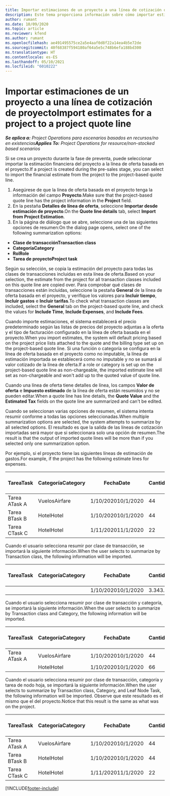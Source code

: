 ```yaml
---
title: Importar estimaciones de un proyecto a una línea de cotización de proyecto
description: Este tema proporciona información sobre cómo importar estimaciones de un proyecto a una línea de cotización de proyecto.
author: rumant
ms.date: 10/09/2020
ms.topic: article
ms.reviewer: kfend
ms.author: rumant
ms.openlocfilehash: ae491495575ce2a5e4aaf0d8f22a14ea4b5e72de
ms.sourcegitcommit: 40f68387f594180af64a5e5c748b6efa188bd300
ms.translationtype: HT
ms.contentlocale: es-ES
ms.lasthandoff: 05/10/2021
ms.locfileid: "6010222"
---
```

# <a name="import-estimates-for-a-project-to-a-project-quote-line"></a><span data-ttu-id="26169-103">Importar estimaciones de un proyecto a una línea de cotización de proyecto</span><span class="sxs-lookup"><span data-stu-id="26169-103">Import estimates for a project to a project quote line</span></span>

<span data-ttu-id="26169-104">_**Se aplica a:** Project Operations para escenarios basados en recursos/no en existencias_</span><span class="sxs-lookup"><span data-stu-id="26169-104">_**Applies To:** Project Operations for resource/non-stocked based scenarios_</span></span>


<span data-ttu-id="26169-105">Si se crea un proyecto durante la fase de preventa, puede seleccionar importar la estimación financiera del proyecto a la línea de oferta basada en el proyecto.</span><span class="sxs-lookup"><span data-stu-id="26169-105">If a project is created during the pre-sales stage, you can select to import the financial estimate from the project to the project-based quote line.</span></span>

1. <span data-ttu-id="26169-106">Asegúrese de que la línea de oferta basada en el proyecto tenga la información del campo **Proyecto**.</span><span class="sxs-lookup"><span data-stu-id="26169-106">Make sure that the project-based quote line has the project information in the **Project** field.</span></span>
2. <span data-ttu-id="26169-107">En la pestaña **Detalles de línea de oferta**, seleccione **Importar desde estimación de proyecto**.</span><span class="sxs-lookup"><span data-stu-id="26169-107">On the **Quote line details** tab, select **Import from Project Estimation**.</span></span>
3. <span data-ttu-id="26169-108">En la página de diálogo que se abre, seleccione una de las siguientes opciones de resumen:</span><span class="sxs-lookup"><span data-stu-id="26169-108">On the dialog page opens, select one of the following summarization options:</span></span>

  - <span data-ttu-id="26169-109">**Clase de transacción**</span><span class="sxs-lookup"><span data-stu-id="26169-109">**Transaction class**</span></span>
  - <span data-ttu-id="26169-110">**Categoría**</span><span class="sxs-lookup"><span data-stu-id="26169-110">**Category**</span></span>
  - <span data-ttu-id="26169-111">**Rol**</span><span class="sxs-lookup"><span data-stu-id="26169-111">**Role**</span></span> 
  - <span data-ttu-id="26169-112">**Tarea de proyecto**</span><span class="sxs-lookup"><span data-stu-id="26169-112">**Project task**</span></span>

<span data-ttu-id="26169-113">Según su selección, se copia la estimación del proyecto para todas las clases de transacciones incluidas en esta línea de oferta.</span><span class="sxs-lookup"><span data-stu-id="26169-113">Based on your selection, the estimate from the project for all transaction classes included on this quote line are copied over.</span></span> <span data-ttu-id="26169-114">Para comprobar qué clases de transacciones están incluidas, seleccione la pestaña **General** de la línea de oferta basada en el proyecto, y verifique los valores para **Incluir tiempo**, **Incluir gastos** e **Incluir tarifas**.</span><span class="sxs-lookup"><span data-stu-id="26169-114">To check what transaction classes are included, select the **General** tab on the project-based quote line, and check the values for **Include Time**, **Include Expenses**, and **Include Fees**.</span></span>

<span data-ttu-id="26169-115">Cuando importe estimaciones, el sistema establecerá el precio predeterminado según las listas de precios del proyecto adjuntas a la oferta y el tipo de facturación configurado en la línea de oferta basada en el proyecto.</span><span class="sxs-lookup"><span data-stu-id="26169-115">When you import estimates, the system will default pricing based on the project price lists attached to the quote and the billing type set up on the project-based quote line.</span></span> <span data-ttu-id="26169-116">Si una función o categoría se configura en la línea de oferta basada en el proyecto como no imputable, la línea de estimación importada se establecerá como no imputable y no se sumará al valor cotizado de la línea de oferta.</span><span class="sxs-lookup"><span data-stu-id="26169-116">If a role or category is set up on the project-based quote line as non-chargeable, the imported estimate line will set as non-chargeable and won't add up to the quoted value of quote line.</span></span>

<span data-ttu-id="26169-117">Cuando una línea de oferta tiene detalles de línea, los campos **Valor de oferta** e **Impuesto estimado** de la línea de oferta están resumidos y no se pueden editar.</span><span class="sxs-lookup"><span data-stu-id="26169-117">When a quote line has line details, the **Quote Value** and the **Estimated Tax** fields on the quote line are summarized and can't be edited.</span></span>

<span data-ttu-id="26169-118">Cuando se seleccionan varias opciones de resumen, el sistema intenta resumir conforme a todas las opciones seleccionadas.</span><span class="sxs-lookup"><span data-stu-id="26169-118">When multiple summarization options are selected, the system attempts to summarize by all selected options.</span></span> <span data-ttu-id="26169-119">El resultado es que la salida de las líneas de cotización importadas será mayor que si seleccionara solo una opción de resumen.</span><span class="sxs-lookup"><span data-stu-id="26169-119">The result is that the output of imported quote lines will be more than if you selected only one summarization option.</span></span>

<span data-ttu-id="26169-120">Por ejemplo, si el proyecto tiene las siguientes líneas de estimación de gastos.</span><span class="sxs-lookup"><span data-stu-id="26169-120">For example, if the project has the following estimate lines for expenses.</span></span>

| <span data-ttu-id="26169-121">Tarea</span><span class="sxs-lookup"><span data-stu-id="26169-121">Task</span></span> | <span data-ttu-id="26169-122">Categoría</span><span class="sxs-lookup"><span data-stu-id="26169-122">Category</span></span> | <span data-ttu-id="26169-123">Fecha</span><span class="sxs-lookup"><span data-stu-id="26169-123">Date</span></span> | <span data-ttu-id="26169-124">Cantidad</span><span class="sxs-lookup"><span data-stu-id="26169-124">Quantity</span></span> | <span data-ttu-id="26169-125">Precio unitario</span><span class="sxs-lookup"><span data-stu-id="26169-125">Unit price</span></span> | <span data-ttu-id="26169-126">Importe</span><span class="sxs-lookup"><span data-stu-id="26169-126">Amount</span></span> |
| --- | --- | --- | --- | --- | --- |
| <span data-ttu-id="26169-127">Tarea A</span><span class="sxs-lookup"><span data-stu-id="26169-127">Task A</span></span> | <span data-ttu-id="26169-128">Vuelos</span><span class="sxs-lookup"><span data-stu-id="26169-128">Airfare</span></span> | <span data-ttu-id="26169-129">1/10/2020</span><span class="sxs-lookup"><span data-stu-id="26169-129">10/1/2020</span></span> | <span data-ttu-id="26169-130">4</span><span class="sxs-lookup"><span data-stu-id="26169-130">4</span></span> | <span data-ttu-id="26169-131">400</span><span class="sxs-lookup"><span data-stu-id="26169-131">400</span></span> | <span data-ttu-id="26169-132">1600</span><span class="sxs-lookup"><span data-stu-id="26169-132">1600</span></span> |
| <span data-ttu-id="26169-133">Tarea B</span><span class="sxs-lookup"><span data-stu-id="26169-133">Task B</span></span> | <span data-ttu-id="26169-134">Hotel</span><span class="sxs-lookup"><span data-stu-id="26169-134">Hotel</span></span> | <span data-ttu-id="26169-135">1/10/2020</span><span class="sxs-lookup"><span data-stu-id="26169-135">10/1/2020</span></span> | <span data-ttu-id="26169-136">4</span><span class="sxs-lookup"><span data-stu-id="26169-136">4</span></span> | <span data-ttu-id="26169-137">200</span><span class="sxs-lookup"><span data-stu-id="26169-137">200</span></span> | <span data-ttu-id="26169-138">800</span><span class="sxs-lookup"><span data-stu-id="26169-138">800</span></span> |
| <span data-ttu-id="26169-139">Tarea C</span><span class="sxs-lookup"><span data-stu-id="26169-139">Task C</span></span> | <span data-ttu-id="26169-140">Hotel</span><span class="sxs-lookup"><span data-stu-id="26169-140">Hotel</span></span> | <span data-ttu-id="26169-141">1/11/2020</span><span class="sxs-lookup"><span data-stu-id="26169-141">11/1/2020</span></span> | <span data-ttu-id="26169-142">2</span><span class="sxs-lookup"><span data-stu-id="26169-142">2</span></span> | <span data-ttu-id="26169-143">200</span><span class="sxs-lookup"><span data-stu-id="26169-143">200</span></span> | <span data-ttu-id="26169-144">400</span><span class="sxs-lookup"><span data-stu-id="26169-144">400</span></span> |

<span data-ttu-id="26169-145">Cuando el usuario selecciona resumir por clase de transacción, se importará la siguiente información.</span><span class="sxs-lookup"><span data-stu-id="26169-145">When the user selects to summarize by Transaction class, the following information will be imported.</span></span>

| <span data-ttu-id="26169-146">Tarea</span><span class="sxs-lookup"><span data-stu-id="26169-146">Task</span></span> | <span data-ttu-id="26169-147">Categoría</span><span class="sxs-lookup"><span data-stu-id="26169-147">Category</span></span> | <span data-ttu-id="26169-148">Fecha</span><span class="sxs-lookup"><span data-stu-id="26169-148">Date</span></span> | <span data-ttu-id="26169-149">Cantidad</span><span class="sxs-lookup"><span data-stu-id="26169-149">Quantity</span></span> | <span data-ttu-id="26169-150">Precio unitario</span><span class="sxs-lookup"><span data-stu-id="26169-150">Unit price</span></span> | <span data-ttu-id="26169-151">Importe</span><span class="sxs-lookup"><span data-stu-id="26169-151">Amount</span></span> |
| --- | --- | --- | --- | --- | --- |
| | | <span data-ttu-id="26169-152">1/10/2020</span><span class="sxs-lookup"><span data-stu-id="26169-152">10/1/2020</span></span> | <span data-ttu-id="26169-153">3.34</span><span class="sxs-lookup"><span data-stu-id="26169-153">3.34</span></span> | <span data-ttu-id="26169-154">840</span><span class="sxs-lookup"><span data-stu-id="26169-154">840</span></span> | <span data-ttu-id="26169-155">2800</span><span class="sxs-lookup"><span data-stu-id="26169-155">2800</span></span> |

<span data-ttu-id="26169-156">Cuando el usuario selecciona resumir por clase de transacción y categoría, se importará la siguiente información.</span><span class="sxs-lookup"><span data-stu-id="26169-156">When the user selects to summarize by Transaction class and Category, the following information will be imported.</span></span>

| <span data-ttu-id="26169-157">Tarea</span><span class="sxs-lookup"><span data-stu-id="26169-157">Task</span></span> | <span data-ttu-id="26169-158">Categoría</span><span class="sxs-lookup"><span data-stu-id="26169-158">Category</span></span> | <span data-ttu-id="26169-159">Fecha</span><span class="sxs-lookup"><span data-stu-id="26169-159">Date</span></span> | <span data-ttu-id="26169-160">Cantidad</span><span class="sxs-lookup"><span data-stu-id="26169-160">Quantity</span></span> | <span data-ttu-id="26169-161">Precio unitario</span><span class="sxs-lookup"><span data-stu-id="26169-161">Unit price</span></span> | <span data-ttu-id="26169-162">Importe</span><span class="sxs-lookup"><span data-stu-id="26169-162">Amount</span></span> |
| --- | --- | --- | --- | --- | --- |
| <span data-ttu-id="26169-163">Tarea A</span><span class="sxs-lookup"><span data-stu-id="26169-163">Task A</span></span> | <span data-ttu-id="26169-164">Vuelos</span><span class="sxs-lookup"><span data-stu-id="26169-164">Airfare</span></span> | <span data-ttu-id="26169-165">1/10/2020</span><span class="sxs-lookup"><span data-stu-id="26169-165">10/1/2020</span></span> | <span data-ttu-id="26169-166">4</span><span class="sxs-lookup"><span data-stu-id="26169-166">4</span></span> | <span data-ttu-id="26169-167">400</span><span class="sxs-lookup"><span data-stu-id="26169-167">400</span></span> | <span data-ttu-id="26169-168">1600</span><span class="sxs-lookup"><span data-stu-id="26169-168">1600</span></span> |
| | <span data-ttu-id="26169-169">Hotel</span><span class="sxs-lookup"><span data-stu-id="26169-169">Hotel</span></span> | <span data-ttu-id="26169-170">1/10/2020</span><span class="sxs-lookup"><span data-stu-id="26169-170">10/1/2020</span></span> | <span data-ttu-id="26169-171">6</span><span class="sxs-lookup"><span data-stu-id="26169-171">6</span></span> | <span data-ttu-id="26169-172">200</span><span class="sxs-lookup"><span data-stu-id="26169-172">200</span></span> | <span data-ttu-id="26169-173">1200</span><span class="sxs-lookup"><span data-stu-id="26169-173">1200</span></span> |

<span data-ttu-id="26169-174">Cuando el usuario selecciona resumir por clase de transacción, categoría y tarea de nodo hoja, se importará la siguiente información.</span><span class="sxs-lookup"><span data-stu-id="26169-174">When the user selects to summarize by Transaction class, Category, and Leaf Node Task, the following information will be imported.</span></span> <span data-ttu-id="26169-175">Observe que este resultado es el mismo que el del proyecto.</span><span class="sxs-lookup"><span data-stu-id="26169-175">Notice that this result is the same as what was on the project.</span></span>

| <span data-ttu-id="26169-176">Tarea</span><span class="sxs-lookup"><span data-stu-id="26169-176">Task</span></span> | <span data-ttu-id="26169-177">Categoría</span><span class="sxs-lookup"><span data-stu-id="26169-177">Category</span></span> | <span data-ttu-id="26169-178">Fecha</span><span class="sxs-lookup"><span data-stu-id="26169-178">Date</span></span> | <span data-ttu-id="26169-179">Cantidad</span><span class="sxs-lookup"><span data-stu-id="26169-179">Quantity</span></span> | <span data-ttu-id="26169-180">Precio unitario</span><span class="sxs-lookup"><span data-stu-id="26169-180">Unit price</span></span> | <span data-ttu-id="26169-181">Importe</span><span class="sxs-lookup"><span data-stu-id="26169-181">Amount</span></span> |
| --- | --- | --- | --- | --- | --- |
| <span data-ttu-id="26169-182">Tarea A</span><span class="sxs-lookup"><span data-stu-id="26169-182">Task A</span></span> | <span data-ttu-id="26169-183">Vuelos</span><span class="sxs-lookup"><span data-stu-id="26169-183">Airfare</span></span> | <span data-ttu-id="26169-184">1/10/2020</span><span class="sxs-lookup"><span data-stu-id="26169-184">10/1/2020</span></span> | <span data-ttu-id="26169-185">4</span><span class="sxs-lookup"><span data-stu-id="26169-185">4</span></span> | <span data-ttu-id="26169-186">400</span><span class="sxs-lookup"><span data-stu-id="26169-186">400</span></span> | <span data-ttu-id="26169-187">1600</span><span class="sxs-lookup"><span data-stu-id="26169-187">1600</span></span> |
| <span data-ttu-id="26169-188">Tarea B</span><span class="sxs-lookup"><span data-stu-id="26169-188">Task B</span></span> | <span data-ttu-id="26169-189">Hotel</span><span class="sxs-lookup"><span data-stu-id="26169-189">Hotel</span></span> | <span data-ttu-id="26169-190">1/10/2020</span><span class="sxs-lookup"><span data-stu-id="26169-190">10/1/2020</span></span> | <span data-ttu-id="26169-191">4</span><span class="sxs-lookup"><span data-stu-id="26169-191">4</span></span> | <span data-ttu-id="26169-192">200</span><span class="sxs-lookup"><span data-stu-id="26169-192">200</span></span> | <span data-ttu-id="26169-193">800</span><span class="sxs-lookup"><span data-stu-id="26169-193">800</span></span> |
| <span data-ttu-id="26169-194">Tarea C</span><span class="sxs-lookup"><span data-stu-id="26169-194">Task C</span></span> | <span data-ttu-id="26169-195">Hotel</span><span class="sxs-lookup"><span data-stu-id="26169-195">Hotel</span></span> | <span data-ttu-id="26169-196">1/11/2020</span><span class="sxs-lookup"><span data-stu-id="26169-196">11/1/2020</span></span> | <span data-ttu-id="26169-197">2</span><span class="sxs-lookup"><span data-stu-id="26169-197">2</span></span> | <span data-ttu-id="26169-198">200</span><span class="sxs-lookup"><span data-stu-id="26169-198">200</span></span> | <span data-ttu-id="26169-199">400</span><span class="sxs-lookup"><span data-stu-id="26169-199">400</span></span> |


[!INCLUDE[footer-include](../includes/footer-banner.md)]
